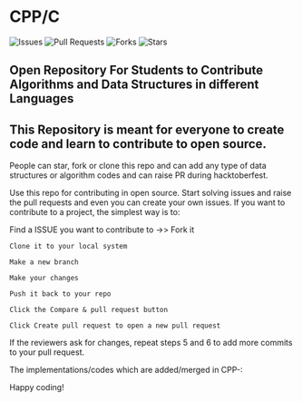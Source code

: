 # CPP/C


![Issues](https://img.shields.io/github/issues/akshitagit/CPP)
![Pull Requests](https://img.shields.io/github/issues-pr/akshitagit/CPP)
![Forks](https://img.shields.io/github/forks/akshitagit/CPP)
![Stars](https://img.shields.io/github/stars/akshitagit/CPP)


## Open Repository For Students to Contribute Algorithms and Data Structures in different Languages

## This Repository is meant for everyone to create code and learn to contribute to open source.

People can star, fork or clone this repo and can add any type of data structures or algorithm codes and can raise PR during hacktoberfest.

Use this repo for contributing in open source.
Start solving issues and raise the pull requests and even you can create your own issues.
If you want to contribute to a project, the simplest way is to:

Find a ISSUE you want to contribute to ->> Fork it

    Clone it to your local system

    Make a new branch

    Make your changes

    Push it back to your repo

    Click the Compare & pull request button

    Click Create pull request to open a new pull request

If the reviewers ask for changes, repeat steps 5 and 6 to add more commits to your pull request.

The implementations/codes which are added/merged in CPP-:





Happy coding!

